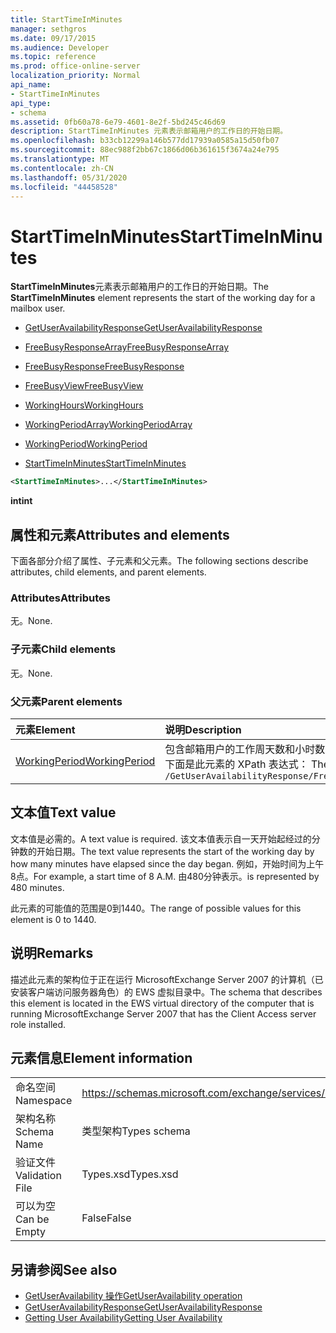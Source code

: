 ```yaml
---
title: StartTimeInMinutes
manager: sethgros
ms.date: 09/17/2015
ms.audience: Developer
ms.topic: reference
ms.prod: office-online-server
localization_priority: Normal
api_name:
- StartTimeInMinutes
api_type:
- schema
ms.assetid: 0fb60a78-6e79-4601-8e2f-5bd245c46d69
description: StartTimeInMinutes 元素表示邮箱用户的工作日的开始日期。
ms.openlocfilehash: b33cb12299a146b577dd17939a0585a15d50fb07
ms.sourcegitcommit: 88ec988f2bb67c1866d06b361615f3674a24e795
ms.translationtype: MT
ms.contentlocale: zh-CN
ms.lasthandoff: 05/31/2020
ms.locfileid: "44458528"
---
```

# <a name="starttimeinminutes"></a><span data-ttu-id="dd29f-103">StartTimeInMinutes</span><span class="sxs-lookup"><span data-stu-id="dd29f-103">StartTimeInMinutes</span></span>

<span data-ttu-id="dd29f-104">**StartTimeInMinutes**元素表示邮箱用户的工作日的开始日期。</span><span class="sxs-lookup"><span data-stu-id="dd29f-104">The **StartTimeInMinutes** element represents the start of the working day for a mailbox user.</span></span> 
  
- [<span data-ttu-id="dd29f-105">GetUserAvailabilityResponse</span><span class="sxs-lookup"><span data-stu-id="dd29f-105">GetUserAvailabilityResponse</span></span>](getuseravailabilityresponse.md)
  
- [<span data-ttu-id="dd29f-106">FreeBusyResponseArray</span><span class="sxs-lookup"><span data-stu-id="dd29f-106">FreeBusyResponseArray</span></span>](freebusyresponsearray.md)
  
- [<span data-ttu-id="dd29f-107">FreeBusyResponse</span><span class="sxs-lookup"><span data-stu-id="dd29f-107">FreeBusyResponse</span></span>](freebusyresponse.md)
  
- [<span data-ttu-id="dd29f-108">FreeBusyView</span><span class="sxs-lookup"><span data-stu-id="dd29f-108">FreeBusyView</span></span>](freebusyview.md)
  
- [<span data-ttu-id="dd29f-109">WorkingHours</span><span class="sxs-lookup"><span data-stu-id="dd29f-109">WorkingHours</span></span>](workinghours-ex15websvcsotherref.md)
  
- [<span data-ttu-id="dd29f-110">WorkingPeriodArray</span><span class="sxs-lookup"><span data-stu-id="dd29f-110">WorkingPeriodArray</span></span>](workingperiodarray.md)
  
- [<span data-ttu-id="dd29f-111">WorkingPeriod</span><span class="sxs-lookup"><span data-stu-id="dd29f-111">WorkingPeriod</span></span>](workingperiod.md)
  
- [<span data-ttu-id="dd29f-112">StartTimeInMinutes</span><span class="sxs-lookup"><span data-stu-id="dd29f-112">StartTimeInMinutes</span></span>](starttimeinminutes.md)
  
```xml
<StartTimeInMinutes>...</StartTimeInMinutes>
```

<span data-ttu-id="dd29f-113">**int**</span><span class="sxs-lookup"><span data-stu-id="dd29f-113">**int**</span></span>

## <a name="attributes-and-elements"></a><span data-ttu-id="dd29f-114">属性和元素</span><span class="sxs-lookup"><span data-stu-id="dd29f-114">Attributes and elements</span></span>

<span data-ttu-id="dd29f-115">下面各部分介绍了属性、子元素和父元素。</span><span class="sxs-lookup"><span data-stu-id="dd29f-115">The following sections describe attributes, child elements, and parent elements.</span></span>
  
### <a name="attributes"></a><span data-ttu-id="dd29f-116">Attributes</span><span class="sxs-lookup"><span data-stu-id="dd29f-116">Attributes</span></span>

<span data-ttu-id="dd29f-117">无。</span><span class="sxs-lookup"><span data-stu-id="dd29f-117">None.</span></span>
  
### <a name="child-elements"></a><span data-ttu-id="dd29f-118">子元素</span><span class="sxs-lookup"><span data-stu-id="dd29f-118">Child elements</span></span>

<span data-ttu-id="dd29f-119">无。</span><span class="sxs-lookup"><span data-stu-id="dd29f-119">None.</span></span>
  
### <a name="parent-elements"></a><span data-ttu-id="dd29f-120">父元素</span><span class="sxs-lookup"><span data-stu-id="dd29f-120">Parent elements</span></span>

|<span data-ttu-id="dd29f-121">**元素**</span><span class="sxs-lookup"><span data-stu-id="dd29f-121">**Element**</span></span>|<span data-ttu-id="dd29f-122">**说明**</span><span class="sxs-lookup"><span data-stu-id="dd29f-122">**Description**</span></span>|
|:-----|:-----|
|[<span data-ttu-id="dd29f-123">WorkingPeriod</span><span class="sxs-lookup"><span data-stu-id="dd29f-123">WorkingPeriod</span></span>](workingperiod.md) <br/> |<span data-ttu-id="dd29f-124">包含邮箱用户的工作周天数和小时数。</span><span class="sxs-lookup"><span data-stu-id="dd29f-124">Contains the work week days and hours of the mailbox user.</span></span>  <br/> <span data-ttu-id="dd29f-125">下面是此元素的 XPath 表达式： </span><span class="sxs-lookup"><span data-stu-id="dd29f-125">The following is the XPath expression to this element:</span></span>  <br/>  `/GetUserAvailabilityResponse/FreeBusyResponseArray/FreeBusyResponse/FreeBusyView/WorkingHours/WorkingPeriodArray/WorkingPeriod` <br/> |
   
## <a name="text-value"></a><span data-ttu-id="dd29f-126">文本值</span><span class="sxs-lookup"><span data-stu-id="dd29f-126">Text value</span></span>

<span data-ttu-id="dd29f-127">文本值是必需的。</span><span class="sxs-lookup"><span data-stu-id="dd29f-127">A text value is required.</span></span> <span data-ttu-id="dd29f-128">该文本值表示自一天开始起经过的分钟数的开始日期。</span><span class="sxs-lookup"><span data-stu-id="dd29f-128">The text value represents the start of the working day by how many minutes have elapsed since the day began.</span></span> <span data-ttu-id="dd29f-129">例如，开始时间为上午8点。</span><span class="sxs-lookup"><span data-stu-id="dd29f-129">For example, a start time of 8 A.M.</span></span> <span data-ttu-id="dd29f-130">由480分钟表示。</span><span class="sxs-lookup"><span data-stu-id="dd29f-130">is represented by 480 minutes.</span></span>
  
<span data-ttu-id="dd29f-131">此元素的可能值的范围是0到1440。</span><span class="sxs-lookup"><span data-stu-id="dd29f-131">The range of possible values for this element is 0 to 1440.</span></span>
  
## <a name="remarks"></a><span data-ttu-id="dd29f-132">说明</span><span class="sxs-lookup"><span data-stu-id="dd29f-132">Remarks</span></span>

<span data-ttu-id="dd29f-133">描述此元素的架构位于正在运行 MicrosoftExchange Server 2007 的计算机（已安装客户端访问服务器角色）的 EWS 虚拟目录中。</span><span class="sxs-lookup"><span data-stu-id="dd29f-133">The schema that describes this element is located in the EWS virtual directory of the computer that is running MicrosoftExchange Server 2007 that has the Client Access server role installed.</span></span>
  
## <a name="element-information"></a><span data-ttu-id="dd29f-134">元素信息</span><span class="sxs-lookup"><span data-stu-id="dd29f-134">Element information</span></span>

|||
|:-----|:-----|
|<span data-ttu-id="dd29f-135">命名空间</span><span class="sxs-lookup"><span data-stu-id="dd29f-135">Namespace</span></span>  <br/> |https://schemas.microsoft.com/exchange/services/2006/types  <br/> |
|<span data-ttu-id="dd29f-136">架构名称</span><span class="sxs-lookup"><span data-stu-id="dd29f-136">Schema Name</span></span>  <br/> |<span data-ttu-id="dd29f-137">类型架构</span><span class="sxs-lookup"><span data-stu-id="dd29f-137">Types schema</span></span>  <br/> |
|<span data-ttu-id="dd29f-138">验证文件</span><span class="sxs-lookup"><span data-stu-id="dd29f-138">Validation File</span></span>  <br/> |<span data-ttu-id="dd29f-139">Types.xsd</span><span class="sxs-lookup"><span data-stu-id="dd29f-139">Types.xsd</span></span>  <br/> |
|<span data-ttu-id="dd29f-140">可以为空</span><span class="sxs-lookup"><span data-stu-id="dd29f-140">Can be Empty</span></span>  <br/> |<span data-ttu-id="dd29f-141">False</span><span class="sxs-lookup"><span data-stu-id="dd29f-141">False</span></span>  <br/> |
   
## <a name="see-also"></a><span data-ttu-id="dd29f-142">另请参阅</span><span class="sxs-lookup"><span data-stu-id="dd29f-142">See also</span></span>

- [<span data-ttu-id="dd29f-143">GetUserAvailability 操作</span><span class="sxs-lookup"><span data-stu-id="dd29f-143">GetUserAvailability operation</span></span>](getuseravailability-operation.md)
- [<span data-ttu-id="dd29f-144">GetUserAvailabilityResponse</span><span class="sxs-lookup"><span data-stu-id="dd29f-144">GetUserAvailabilityResponse</span></span>](getuseravailabilityresponse.md)
- [<span data-ttu-id="dd29f-145">Getting User Availability</span><span class="sxs-lookup"><span data-stu-id="dd29f-145">Getting User Availability</span></span>](https://msdn.microsoft.com/library/d4133fcb-9b0f-4e6b-aadf-a389da83516a%28Office.15%29.aspx)

